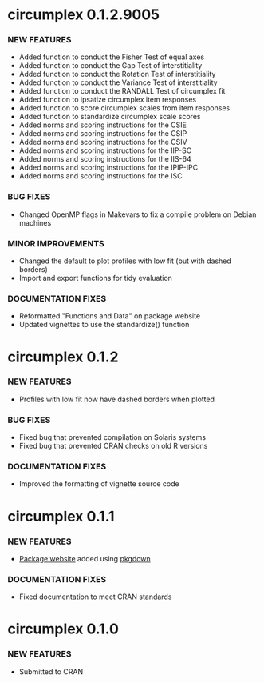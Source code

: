 circumplex 0.1.2.9005
=============================

### NEW FEATURES

* Added function to conduct the Fisher Test of equal axes
* Added function to conduct the Gap Test of interstitiality
* Added function to conduct the Rotation Test of interstitiality
* Added function to conduct the Variance Test of interstitiality
* Added function to conduct the RANDALL Test of circumplex fit
* Added function to ipsatize circumplex item responses
* Added function to score circumplex scales from item responses
* Added function to standardize circumplex scale scores
* Added norms and scoring instructions for the CSIE
* Added norms and scoring instructions for the CSIP
* Added norms and scoring instructions for the CSIV
* Added norms and scoring instructions for the IIP-SC
* Added norms and scoring instructions for the IIS-64
* Added norms and scoring instructions for the IPIP-IPC
* Added norms and scoring instructions for the ISC

### BUG FIXES

* Changed OpenMP flags in Makevars to fix a compile problem on Debian machines

### MINOR IMPROVEMENTS

* Changed the default to plot profiles with low fit (but with dashed borders)
* Import and export functions for tidy evaluation

### DOCUMENTATION FIXES

* Reformatted "Functions and Data" on package website
* Updated vignettes to use the standardize() function

circumplex 0.1.2
=============================

### NEW FEATURES

* Profiles with low fit now have dashed borders when plotted

### BUG FIXES

* Fixed bug that prevented compilation on Solaris systems
* Fixed bug that prevented CRAN checks on old R versions

### DOCUMENTATION FIXES

* Improved the formatting of vignette source code

circumplex 0.1.1
=============================

### NEW FEATURES

* [Package website](https://circumplex.jmgirard.com) added using [pkgdown](https://pkgdown.r-lib.org/)

### DOCUMENTATION FIXES

* Fixed documentation to meet CRAN standards

circumplex 0.1.0
=============================

### NEW FEATURES

* Submitted to CRAN
